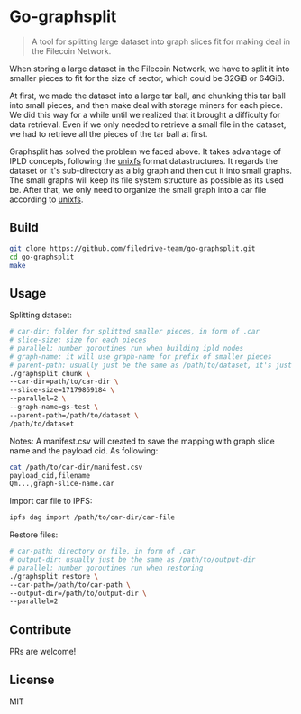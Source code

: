Go-graphsplit
==================
> A tool for splitting large dataset into graph slices fit for making deal in the Filecoin Network.


When storing a large dataset in the Filecoin Network, we have to split it into smaller pieces to fit for the size of sector, which could be 32GiB or 64GiB.

At first, we made the dataset into a large tar ball, and chunking this tar ball into small pieces, and then make deal with storage miners for each piece. We did this way for a while until we realized that it brought a difficulty for data retrieval. Even if we only needed to retrieve a small file in the dataset, we had to retrieve all the pieces of the tar ball at first. 

Graphsplit has solved the problem we faced above. It takes advantage of IPLD concepts, following the [unixfs](https://github.com/ipfs/go-unixfs) format datastructures. It regards the dataset or it's sub-directory as a big graph and then cut it into small graphs. The small graphs will keep its file system structure as possible as its used be. After that, we only need to organize the small graph into a car file according to [unixfs](https://github.com/ipfs/go-unixfs).

## Build
```sh
git clone https://github.com/filedrive-team/go-graphsplit.git
cd go-graphsplit
make
```

## Usage

Splitting dataset:
```sh
# car-dir: folder for splitted smaller pieces, in form of .car
# slice-size: size for each pieces
# parallel: number goroutines run when building ipld nodes
# graph-name: it will use graph-name for prefix of smaller pieces
# parent-path: usually just be the same as /path/to/dataset, it's just a method to figure out relative path when building IPLD graph
./graphsplit chunk \
--car-dir=path/to/car-dir \
--slice-size=17179869184 \
--parallel=2 \
--graph-name=gs-test \
--parent-path=/path/to/dataset \
/path/to/dataset
```
Notes: A manifest.csv will created to save the mapping with graph slice name and the payload cid. As following:
```sh
cat /path/to/car-dir/manifest.csv
payload_cid,filename
Qm...,graph-slice-name.car
```

Import car file to IPFS: 
```sh
ipfs dag import /path/to/car-dir/car-file
```

Restore files:
```sh
# car-path: directory or file, in form of .car
# output-dir: usually just be the same as /path/to/output-dir
# parallel: number goroutines run when restoring
./graphsplit restore \
--car-path=/path/to/car-path \
--output-dir=/path/to/output-dir \
--parallel=2
```

## Contribute

PRs are welcome!


## License

MIT

